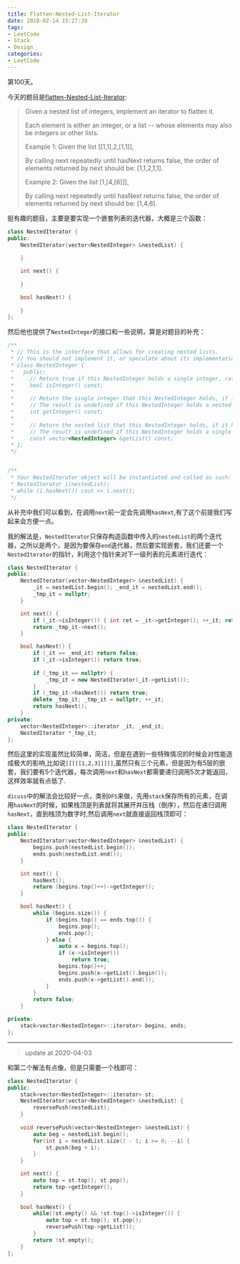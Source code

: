 ```yaml
---
title: Flatten-Nested-List-Iterator
date: 2018-02-14 15:27:39
tags:
- LeetCode
- Stack
- Design
categories:
- LeetCode
---
```


第100天。

今天的题目是[flatten-Nested-List-Iterator](https://leetcode.com/problems/flatten-nested-list-iterator/description/):

> Given a nested list of integers, implement an iterator to flatten it.
>
> Each element is either an integer, or a list -- whose elements may also be integers or other lists.
>
> Example 1:
> Given the list [[1,1],2,[1,1]],
>
> By calling next repeatedly until hasNext returns false, the order of elements returned by next should be: [1,1,2,1,1].
>
> Example 2:
> Given the list [1,[4,[6]]],
>
> By calling next repeatedly until hasNext returns false, the order of elements returned by next should be: [1,4,6].

挺有趣的题目，主要是要实现一个嵌套列表的迭代器，大概是三个函数：

```c++
class NestedIterator {
public:
    NestedIterator(vector<NestedInteger> &nestedList) {
        
    }

    int next() {
        
    }

    bool hasNext() {
        
    }
};
```

然后他也提供了`NestedInteger`的接口和一些说明，算是对题目的补充：
```c++
/**
 * // This is the interface that allows for creating nested lists.
 * // You should not implement it, or speculate about its implementation
 * class NestedInteger {
 *   public:
 *     // Return true if this NestedInteger holds a single integer, rather than a nested list.
 *     bool isInteger() const;
 *
 *     // Return the single integer that this NestedInteger holds, if it holds a single integer
 *     // The result is undefined if this NestedInteger holds a nested list
 *     int getInteger() const;
 *
 *     // Return the nested list that this NestedInteger holds, if it holds a nested list
 *     // The result is undefined if this NestedInteger holds a single integer
 *     const vector<NestedInteger> &getList() const;
 * };
 */


/**
 * Your NestedIterator object will be instantiated and called as such:
 * NestedIterator i(nestedList);
 * while (i.hasNext()) cout << i.next();
 */
```

从补充中我们可以看到，在调用`next`前一定会先调用`hasNext`,有了这个前提我们写起来会方便一点。

我的解法是，`NestedIterator`只保存构造函数中传入的`nestedList`的两个迭代器，之所以是两个，是因为要保存`end`迭代器，然后要实现嵌套，我们还要一个`NestedIterator`的指针，利用这个指针来对下一级列表的元素进行迭代：

```c++
class NestedIterator {
public:
    NestedIterator(vector<NestedInteger> &nestedList) {
        _it = nestedList.begin(); _end_it = nestedList.end();
        _tmp_it = nullptr;
    }

    int next() {
        if (_it->isInteger()) { int ret = _it->getInteger(); ++_it; return ret; }
        return _tmp_it->next();
    }

    bool hasNext() {
        if (_it == _end_it) return false;
        if (_it->isInteger()) return true;
        
        if (_tmp_it == nullptr) {
            _tmp_it = new NestedIterator(_it->getList());
        }
        if (_tmp_it->hasNext()) return true;
        delete _tmp_it; _tmp_it = nullptr; ++_it;
        return hasNext();
    }
private:
    vector<NestedInteger>::iterator _it, _end_it;
    NestedIterator *_tmp_it;
};
```


然后这里的实现虽然比较简单，简洁，但是在遇到一些特殊情况的时候会对性能造成极大的影响,比如说`[[[[[1,2,3]]]]]`,虽然只有三个元素，但是因为有5层的嵌套，我们要有5个迭代器，每次调用`next`和`hasNext`都需要递归调用5次才能返回，这样效率就有点低了.

`dicuss`中的解法会比较好一点，类别`DFS`来做，先用`stack`保存所有的元素，在调用`hasNext`的时候，如果栈顶是列表就将其展开并压栈（倒序），然后在递归调用`hasNext`，直到栈顶为数字时,然后调用`next`就直接返回栈顶即可：

```c++
class NestedIterator {
public:
    NestedIterator(vector<NestedInteger> &nestedList) {
        begins.push(nestedList.begin());
        ends.push(nestedList.end());
    }

    int next() {
        hasNext();
        return (begins.top()++)->getInteger();
    }

    bool hasNext() {
        while (begins.size()) {
            if (begins.top() == ends.top()) {
                begins.pop();
                ends.pop();
            } else {
                auto x = begins.top();
                if (x->isInteger())
                    return true;
                begins.top()++;
                begins.push(x->getList().begin());
                ends.push(x->getList().end());
            }
        }
        return false;
    }

private:
    stack<vector<NestedInteger>::iterator> begins, ends;
};
```

---

> update at 2020-04-03

和第二个解法有点像，但是只需要一个栈即可：

```c++
class NestedIterator {
public:
    stack<vector<NestedInteger>::iterator> st;
    NestedIterator(vector<NestedInteger> &nestedList) {
        reversePush(nestedList);
    }
    
    void reversePush(vector<NestedInteger> &nestedList) {
        auto beg = nestedList.begin();
        for(int i = nestedList.size() - 1; i >= 0; --i) {
            st.push(beg + i);
        }
    }

    int next() {
        auto top = st.top(); st.pop();
        return top->getInteger();
    }
    
    bool hasNext() {
        while(!st.empty() && !st.top()->isInteger()) {
            auto top = st.top(); st.pop();
            reversePush(top->getList());
        }
        return !st.empty();
    }
};
```